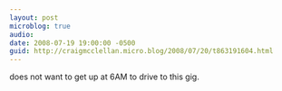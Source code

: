 ```yaml
---
layout: post
microblog: true
audio: 
date: 2008-07-19 19:00:00 -0500
guid: http://craigmcclellan.micro.blog/2008/07/20/t863191604.html
---
```

does not want to get up at 6AM to drive to this gig.
